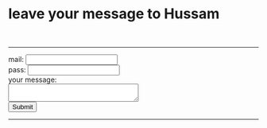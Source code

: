 <html>
<head> 
<meta charset="utf-8">
<title>
     contact page
     </title>
          <link rel="stylesheet" href="style">

</head>
<body>
<h1>leave your message to Hussam </h1><br>

<hr>

<form action=mailto:info@hossamelanany1@gmail.com method="text/plain" >
<lable>mail:</lable>
<input type="email" ><br>
<lable> pass:</lable>
<input type="password"><br>
<lable> your message: </lable><br>
<textarea name ="your message"row="20" cols="30"></textarea> <br> <input type="submit">


</form>
<hr>
</body>

</html>
